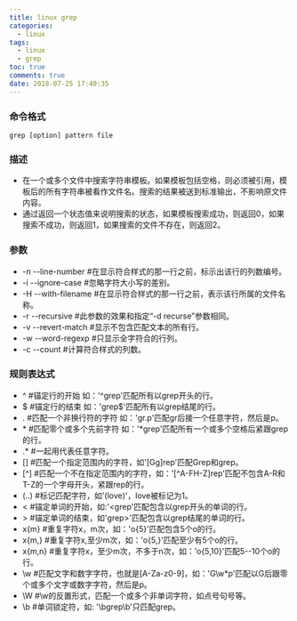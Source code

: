 ```yaml
---
title: linux grep
categories:
  - linux
tags:
  - linux
  - grep
toc: true
comments: true
date: 2018-07-25 17:40:35
---
```


### 命令格式

 	grep [option] pattern file

### 描述

- 在一个或多个文件中搜索字符串模板。如果模板包括空格，则必须被引用，模板后的所有字符串被看作文件名。搜索的结果被送到标准输出，不影响原文件内容。
- 通过返回一个状态值来说明搜索的状态，如果模板搜索成功，则返回0，如果搜索不成功，则返回1，如果搜索的文件不存在，则返回2。

### 参数

- -n   --line-number   #在显示符合样式的那一行之前，标示出该行的列数编号。   
- -i   --ignore-case   #忽略字符大小写的差别。   
- -H   --with-filename   #在显示符合样式的那一行之前，表示该行所属的文件名称。   
- -r   --recursive   #此参数的效果和指定“-d recurse”参数相同。   
- -v   --revert-match   #显示不包含匹配文本的所有行。   
- -w   --word-regexp   #只显示全字符合的行列。   
- -c    --count   #计算符合样式的列数。   

### 规则表达式

- ^  #锚定行的开始 如：'^grep'匹配所有以grep开头的行。    
- $  #锚定行的结束 如：'grep$'匹配所有以grep结尾的行。
- .  #匹配一个非换行符的字符 如：'gr.p'匹配gr后接一个任意字符，然后是p。    
- \*  #匹配零个或多个先前字符 如：'*grep'匹配所有一个或多个空格后紧跟grep的行。    
- .*   #一起用代表任意字符。   
- []   #匹配一个指定范围内的字符，如'[Gg]rep'匹配Grep和grep。    
- [^]  #匹配一个不在指定范围内的字符，如：'[^A-FH-Z]rep'匹配不包含A-R和T-Z的一个字母开头，紧跟rep的行。    
- \(..\)  #标记匹配字符，如'\(love\)'，love被标记为1。    
- \<      #锚定单词的开始，如:'\<grep'匹配包含以grep开头的单词的行。    
- \>      #锚定单词的结束，如'grep\>'匹配包含以grep结尾的单词的行。    
- x\{m\}  #重复字符x，m次，如：'o\{5\}'匹配包含5个o的行。    
- x\{m,\}  #重复字符x,至少m次，如：'o\{5,\}'匹配至少有5个o的行。    
- x\{m,n\}  #重复字符x，至少m次，不多于n次，如：'o\{5,10\}'匹配5--10个o的行。   
- \w    #匹配文字和数字字符，也就是[A-Za-z0-9]，如：'G\w*p'匹配以G后跟零个或多个文字或数字字符，然后是p。   
- \W    #\w的反置形式，匹配一个或多个非单词字符，如点号句号等。   
- \b    #单词锁定符，如: '\bgrep\b'只匹配grep。  





